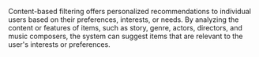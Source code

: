  Content-based filtering offers personalized recommendations to individual users based on their preferences, interests, or needs. By analyzing the content or features of items, such as story, genre, actors, directors, and music composers, the system can suggest items that are relevant to the user's interests or preferences.
